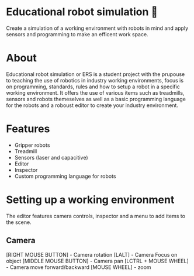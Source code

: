 # Educational robot simulation  :robot:

Create a simulation of a working environment with robots in mind and apply sensors and programming to make an efficent work space.

# About

Educational robot simulation or ERS is a student project with the prupouse to teaching the use of robotics in industry working environments, focus is on programming, standards, rules and how to setup a robot in a specific working environment. It offers the use of various items such as treadmills, sensors and robots themeselves as well as a basic programming language for the robots and a roboust editor to create your industry environment. 

# Features
- Gripper robots
- Treadmill
- Sensors (laser and capacitive)
- Editor
- Inspector
- Custom programming language for robots

# Setting up a working environment

The editor features camera controls, inspector and a menu to add items to the scene.

## Camera

[RIGHT MOUSE BUTTON] - Camera rotation
[LALT] - Camera Focus on object
[MIDDLE MOUSE BUTTON] - Camera pan
[LCTRL + MOUSE WHEEL] - Camera move forward/backward
[MOUSE WHEEL] - zoom

